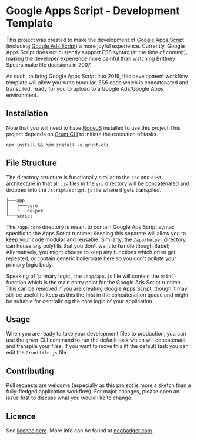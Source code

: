 # Google Apps Script - Development Template
This project was created to make the development of [Google Apps Script](https://developers.google.com/apps-script/) (including [Google Ads Script](https://developers.google.com/google-ads/scripts/)) a more joyful experience. Currently, Google Apps Script does not currently support ES6 syntax (at the time of commit), making the developer experience more painful than watching Brittney Spears make life decisions in 2007.

As such, to bring Google Apps Script into 2019, this development workflow template will allow you write modular, ES6 code which is concatenated and transpiled, ready for you to upload to a Google Ads/Google Apps environment. 


## Installation 
Note that you will need to have [NodeJS](https://nodejs.org/) installed to use this project This project depends on  [Grunt CLI](https://github.com/gruntjs/grunt-cli) to initiate the execution of tasks. 

```
npm install && npm install -g grunt-cli
```


## File Structure
The directory structure is functionally similar to the `src` and `dist` architecture in that all `.js` files in the `src` directory will be concatenated and dropped into the `/script/script.js` file where it gets transpiled. 

```
├───app
│   ├───core
│   └───helper
└───script
```
The `/app/core` directory is meant to contain Google Aps Script syntax specific to the Apps Script runtime; Keeping this separate will allow you to keep your code modular and reusable. Similarly, the `/app/helper` directory can house any polyfills that you don't want to handle though Babel; Alternatively, you might choose to keep any functions which often get repeated, or contain generic boilerplate here so you don't pollute your primary logic body. 

Speaking of 'primary logic', the `/app/app.js` file will contain the `main()` function which is the main entry point for the Google Ads Script runtime. This can be removed if you are creating Google Apps Script, though it may still be useful to keep as this the first in the concatenation queue and might be suitable for centralizing the core logic of your application. 

## Usage
When you are ready to take your development files to production, you can use the `grunt` CLI command to run the default task which will concatenate and transpile your files. If you want to move this iff the default task you can edit the `Gruntfile.js` file.

## Contributing
Pull requests are welcome (especially as this project is more a sketch than a fully-fledged application workflow). For major changes, please open an issue first to discuss what you would like to change. 


## Licence
See [licence here](LICENSE.TXT). More info can be found at [neobadger.com](https://neobadger.com).